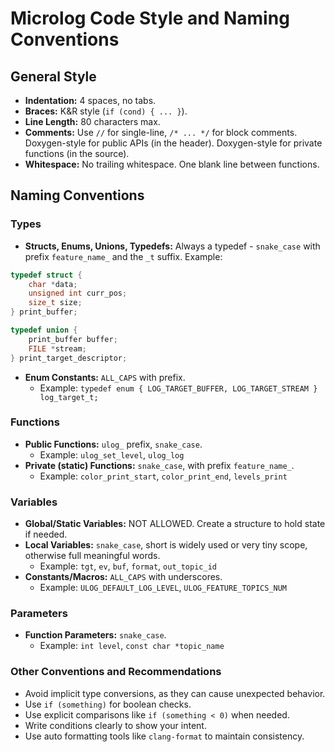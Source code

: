 # Microlog Code Style and Naming Conventions

## General Style

- **Indentation:** 4 spaces, no tabs.
- **Braces:** K&R style (`if (cond) { ... }`).
- **Line Length:** 80 characters max.
- **Comments:** Use `//` for single-line, `/* ... */` for block comments. Doxygen-style for public APIs (in the header). Doxygen-style for private functions (in the source).
- **Whitespace:** No trailing whitespace. One blank line between functions.

## Naming Conventions

### Types

- **Structs, Enums, Unions, Typedefs:** Always a typedef - `snake_case` with prefix `feature_name_` and the `_t` suffix. Example:

```c
typedef struct {
    char *data;
    unsigned int curr_pos;
    size_t size;
} print_buffer;

typedef union {
    print_buffer buffer;
    FILE *stream;
} print_target_descriptor;
```

- **Enum Constants:** `ALL_CAPS` with prefix.
    - Example: `typedef enum { LOG_TARGET_BUFFER, LOG_TARGET_STREAM } log_target_t;`

### Functions

- **Public Functions:** `ulog_` prefix, `snake_case`.
    - Example: `ulog_set_level`, `ulog_log`
- **Private (static) Functions:** `snake_case`, with prefix `feature_name_`.
    - Example: `color_print_start`, `color_print_end`, `levels_print`

### Variables

- **Global/Static Variables:** NOT ALLOWED. Create a structure to hold state if needed.
- **Local Variables:** `snake_case`, short is widely used or very tiny scope, otherwise full meaningful words.
    - Example: `tgt`, `ev`, `buf`, `format`, `out_topic_id`
- **Constants/Macros:** `ALL_CAPS` with underscores.
    - Example: `ULOG_DEFAULT_LOG_LEVEL`, `ULOG_FEATURE_TOPICS_NUM`

### Parameters

- **Function Parameters:** `snake_case`.
    - Example: `int level`, `const char *topic_name`

### Other Conventions and Recommendations

- Avoid implicit type conversions, as they can cause unexpected behavior.
- Use `if (something)` for boolean checks.
- Use explicit comparisons like `if (something < 0)` when needed.
- Write conditions clearly to show your intent.
- Use auto formatting tools like `clang-format` to maintain consistency.
